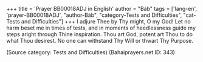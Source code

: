 +++
title = 'Prayer BB00018ADJ in English'
author = "Báb"
tags = ['lang-en', 'prayer-BB00018ADJ', "author-Báb", "category-Tests and Difficulties", "cat-Tests and Difficulties"]
+++
I adjure Thee by Thy might, O my God!  Let no harm beset me in times of tests, and in moments of heedlessness guide my steps aright through Thine inspiration.  Thou art God, potent art Thou to do what Thou desirest. No one can withstand Thy Will or thwart Thy Purpose.

(Source category: Tests and Difficulties)
(Bahaiprayers.net ID: 343)
